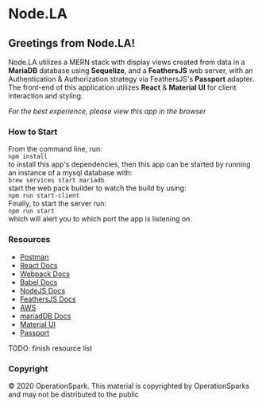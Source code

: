# Node.LA

## Greetings from Node.LA!

Node.LA utilizes a MERN stack with display views created from data in a __MariaDB__ database using __Sequelize__, and a __FeathersJS__ web server, with an Authentication & Authorization strategy via FeathersJS's __Passport__ adapter. The front-end of this application utilizes __React__ & __Material UI__ for client interaction and styling.

*For the best experience, please view this app in the browser*

### How to Start
From the command line, run: <br>
`npm install`<br>
to install this app's dependencies, then this app can be started by running an instance of a mysql database with:
<br>`brew services start mariadb`<br>
start the web pack builder to watch the build by using: 
<br> `npm run start-client`<br> 
Finally, to start the server run:
<br>`npm run start`<br> 
which will alert you to which port the app is listening on.



### Resources
* [Postman](https://www.getpostman.com/)
* [React Docs](https://facebook.github.io/react/)
* [Webpack Docs](https://webpack.github.io/docs/)
* [Babel Docs](https://babeljs.io/docs/setup/)
* [NodeJS Docs](https://nodejs.org/)
* [FeathersJS Docs](https://docs.feathersjs.com/guides/)
* [AWS](https://aws.amazon.com/codedeploy/)
* [mariadDB Docs](https://mariadb.org/documentation/)
* [Material UI](https://materializecss.com/getting-started.html)
* [Passport](http://www.passportjs.org/packages/passport-google-oauth/)

TODO: finish resource list


### Copyright

&copy; 2020 OperationSpark.  This material is copyrighted by OperationSparks and may not be distributed to the public

